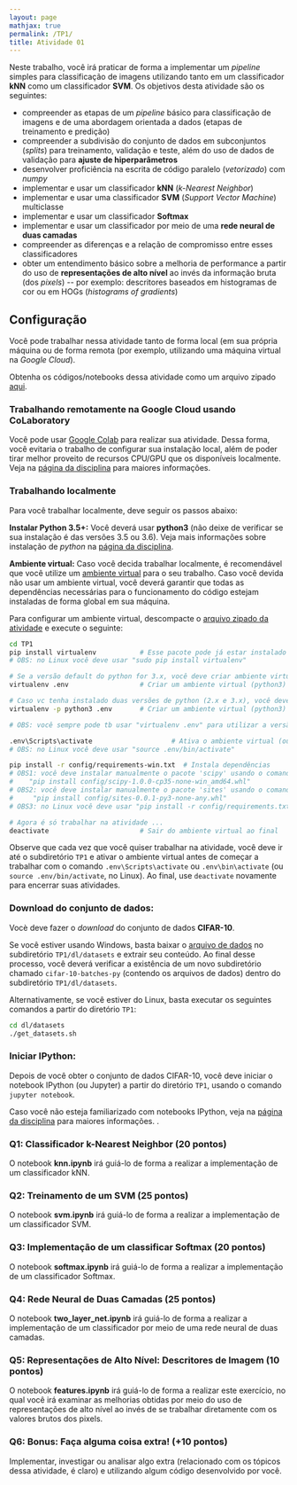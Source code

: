 ```yaml
---
layout: page
mathjax: true
permalink: /TP1/
title: Atividade 01
---
```


Neste trabalho, você irá praticar de forma a implementar um *pipeline* simples para classificação de imagens utilizando tanto em um classificador **kNN** como um classificador **SVM**. Os objetivos desta atividade são os seguintes:

- compreender as etapas de um *pipeline* básico para classificação de imagens e de uma abordagem orientada a dados (etapas de treinamento e predição)
- compreender a subdivisão do conjunto de dados em subconjuntos (*splits*) para treinamento, validação e teste, além do uso de dados de validação para **ajuste de hiperparâmetros**
- desenvolver proficiência na escrita de código paralelo (*vetorizado*) com *numpy* 
- implementar e usar um classificador **kNN** (*k-Nearest Neighbor*)
- implementar e usar uma classificador **SVM** (*Support Vector Machine*) multiclasse
- implementar e usar um classificador **Softmax**
- implementar e usar um classificador por meio de uma **rede neural de duas camadas**
- compreender as diferenças e a relação de compromisso entre esses classificadores
- obter um entendimento básico sobre a melhoria de performance a partir do uso de **representações de alto nível** ao invés da informação bruta (dos *pixels*) -- por exemplo: descritores baseados em histogramas de cor ou em HOGs (*histograms of gradients*) 

## Configuração
Você pode trabalhar nessa atividade tanto de forma local (em sua própria máquina ou de forma remota (por exemplo, utilizando uma máquina virtual na *Google Cloud*).

Obtenha os códigos/notebooks dessa atividade como um arquivo zipado [aqui](https://drive.google.com/file/d/1q4OF2MBQ7ZhF6t5f8lcmDpy1iblzsacR/view?usp=sharing).

### Trabalhando remotamente na Google Cloud  usando CoLaboratory

Você pode usar  [Google Colab](https://colab.research.google.com/) para realizar sua atividade. Dessa forma, você evitaria o trabalho de configurar sua instalação local, além de poder tirar melhor proveito de recursos CPU/GPU que os disponíveis localmente. Veja na [página da disciplina](http://www.icei.pucminas.br/professores/zenilton/introduction-to-deep-learning-2018/) para maiores informações.

### Trabalhando localmente
Para você trabalhar localmente, deve seguir os passos abaixo:

**Instalar Python 3.5+:**
Você deverá usar **python3** (não deixe de verificar se sua instalação é das versões 3.5 ou 3.6). Veja mais informações sobre instalação de *python* na [página da disciplina](http://www.icei.pucminas.br/professores/zenilton/introduction-to-deep-learning-2018/).

**Ambiente virtual:**
Caso você decida trabalhar localmente, é recomendável que você utilize um [ambiente virtual](http://docs.python-guide.org/en/latest/dev/virtualenvs/) para o seu trabalho. Caso você devida não usar um ambiente virtual, você deverá garantir que todas as dependências necessárias para o funcionamento do código estejam instaladas de forma global em sua máquina.

Para configurar um ambiente virtual, descompacte o [arquivo zipado da atividade](https://drive.google.com/file/d/1q4OF2MBQ7ZhF6t5f8lcmDpy1iblzsacR/view?usp=sharing) e execute o seguinte:

```bash
cd TP1
pip install virtualenv           # Esse pacote pode já estar instalado
# OBS: no Linux você deve usar "sudo pip install virtualenv"

# Se a versão default do python for 3.x, você deve criar ambiente virtual com o seguinte comando
virtualenv .env                  # Criar um ambiente virtual (python3)

# Caso vc tenha instalado duas versões de python (2.x e 3.x), você deve especificar a versão a ser utilizada (usar sempre a 3.x) 
virtualenv -p python3 .env       # Criar um ambiente virtual (python3)

# OBS: você sempre pode tb usar "virtualenv .env" para utilizar a versão default de python instalada (mas cuidado pois geralmente a versão será python 2.7)

.env\Scripts\activate				     # Ativa o ambiente virtual (ou, em alguns casos, ".env\bin\activate")
# OBS: no Linux você deve usar "source .env/bin/activate"

pip install -r config/requirements-win.txt  # Instala dependências
# OBS1: você deve instalar manualmente o pacote 'scipy' usando o comando:
#    "pip install config/scipy-1.0.0-cp35-none-win_amd64.whl"
# OBS2: você deve instalar manualmente o pacote 'sites' usando o comando:
#     "pip install config/sites-0.0.1-py3-none-any.whl"
# OBS3: no Linux você deve usar "pip install -r config/requirements.txt"

# Agora é só trabalhar na atividade ...
deactivate                       # Sair do ambiente virtual ao final
```

Observe que cada vez que você quiser trabalhar na atividade, você deve ir até o subdiretório `TP1` e ativar o ambiente virtual antes de começar a trabalhar com o comando `.env\Scripts\activate` ou `.env\bin\activate` (ou `source .env/bin/activate`, no Linux). Ao final, use `deactivate` novamente para encerrar suas atividades.

### Download do conjunto de dados:
Vocè deve fazer o *download* do conjunto de dados **CIFAR-10**.

Se você estiver usando Windows, basta baixar o [arquivo de dados](http://www.cs.toronto.edu/~kriz/cifar-10-python.tar.gz) no subdiretório `TP1/dl/datasets` e extrair seu conteúdo. Ao final desse processo, você deverá verificar a existência de um novo subdiretório chamado `cifar-10-batches-py` (contendo os arquivos de dados) dentro do subdiretório `TP1/dl/datasets`.

Alternativamente, se você estiver do Linux, basta executar os seguintes comandos a partir do diretório `TP1`: 

```bash
cd dl/datasets
./get_datasets.sh
```

### Iniciar IPython:
Depois de você obter o conjunto de dados CIFAR-10, você deve iniciar o notebook IPython (ou Jupyter) a partir do diretório `TP1`, usando o comando `jupyter notebook`.

Caso você não esteja familiarizado com notebooks IPython, veja na [página da disciplina](http://www.icei.pucminas.br/professores/zenilton/introduction-to-deep-learning-2018/) para maiores informações. .

### Q1: Classificador k-Nearest Neighbor (20 pontos)

O notebook  **knn.ipynb** irá guiá-lo de forma a realizar a implementação de um classificador kNN.

### Q2: Treinamento de um SVM (25 pontos)

O notebook **svm.ipynb** irá guiá-lo de forma a realizar a implementação de um classificador SVM.

### Q3: Implementação  de um classificar Softmax (20 pontos)

O notebook **softmax.ipynb** irá guiá-lo de forma a realizar a implementação de um classificador Softmax.

### Q4: Rede Neural de Duas Camadas (25 pontos)
O notebook **two\_layer\_net.ipynb** irá guiá-lo de forma a realizar a implementação de um classificador por meio de uma rede neural de duas camadas.

### Q5: Representações de Alto Nível: Descritores de Imagem (10 pontos)

O notebook **features.ipynb** irá guiá-lo de forma a realizar este exercício, no qual você irá examinar as melhorias obtidas por meio do uso de representações de alto nível ao invés de se trabalhar diretamente com os valores brutos dos pixels.

### Q6: Bonus: Faça alguma coisa extra! (+10 pontos)

Implementar, investigar ou analisar algo extra (relacionado com os tópicos dessa atividade, é claro) e utilizando algum código desenvolvido por você. 

<!--stackedit_data:
eyJoaXN0b3J5IjpbLTIwMTMzMzgwMzNdfQ==
-->
